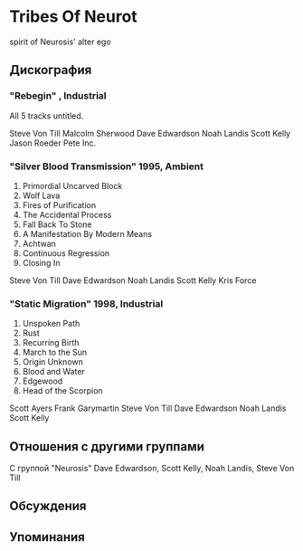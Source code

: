 # Tribes Of Neurot

spirit of Neurosis' alter ego

## Дискография

### "Rebegin" , Industrial

All 5 tracks untitled.

Steve Von Till
Malcolm Sherwood
Dave Edwardson
Noah Landis
Scott Kelly
Jason Roeder
Pete Inc.

### "Silver Blood Transmission" 1995, Ambient

1. Primordial Uncarved Block
2. Wolf Lava
3. Fires of Purification
4. The Accidental Process
5. Fall Back To Stone
6. A Manifestation By Modern Means 
7. Achtwan 
8. Continuous Regression 
9. Closing In  

Steve Von Till
Dave Edwardson
Noah Landis
Scott Kelly
Kris Force

### "Static Migration" 1998, Industrial

1. Unspoken Path
2. Rust
3. Recurring Birth
4. March to the Sun
7. Origin Unknown 
8. Blood and Water 
9. Edgewood
10. Head of the Scorpion  
  
Scott Ayers
Frank Garymartin
Steve Von Till
Dave Edwardson
Noah Landis
Scott Kelly


## Отношения с другими группами

C группой "Neurosis" Dave Edwardson, Scott Kelly, Noah Landis, Steve Von Till

## Обсуждения


## Упоминания


